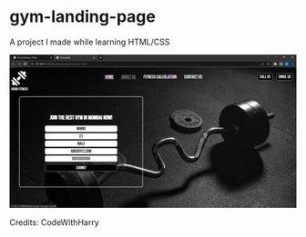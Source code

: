 # gym-landing-page
A project I made while learning HTML/CSS

<p align="center">
<img src="https://github.com/krishkhimasia/gym-landing-page/blob/main/img/gym-prev.png">
</p>

Credits: CodeWithHarry
